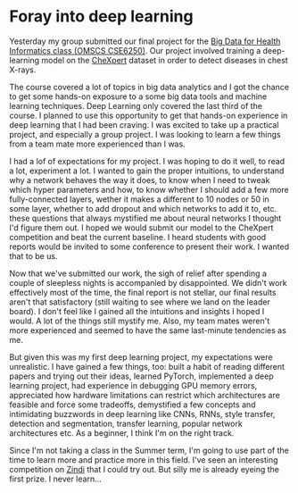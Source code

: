 # Foray into deep learning

Yesterday my group submitted our final project for the [Big Data for Health Informatics class (OMSCS CSE6250)](https://www.omscs.gatech.edu/cse-8803-special-topics-big-data-for-health-informatics).
Our project involved training a deep-learning model on the [CheXpert](https://stanfordmlgroup.github.io/competitions/chexpert/) dataset in order to detect diseases in chest X-rays.

The course covered a lot of topics in big data analytics and I got the chance to get some hands-on exposure to a some big data tools and machine learning techniques. Deep Learning only covered the last third of the course. I planned to use this opportunity to get that hands-on experience in deep learning that I had been craving. I was excited to take up a practical project, and especially a group project. I was looking to learn a few things from a team mate more experienced than I was.

I had a lof of expectations for my project. I was hoping to do it well, to read a lot, experiment a lot. I wanted to gain the proper intuitions, to understand why a network behaves the way it does, to know when I need to tweak which hyper parameters and how, to know whether I should add a few more fully-connected layers, wether it makes a different to 10 nodes or 50 in some layer, whether to add dropout and which networks to add it to, etc. these questions that always mystified me about neural networks I thought I'd figure them out. I hoped we would submit our model to the CheXpert competition and beat the current baseline. I heard students with good reports would be invited to some conference to present their work. I wanted that to be us.

Now that we've submitted our work, the sigh of relief after spending a couple of sleepless nights is accompanied by disappointed. We didn't work effectively most of the time, the final report is not stellar, our final results aren't that satisfactory (still waiting to see where we land on the leader board). I don't feel like I gained all the intuitions and insights I hoped I would. A lot of the things still mystify me. Also, my team mates weren't more experienced and seemed to have the same last-minute tendencies as me.

But given this was my first deep learning project, my expectations were unrealistic. I have gained a few things, too: built a habit of reading different papers and trying out their ideas, learned PyTorch, implemented a deep learning project, had experience in debugging GPU memory errors, appreciated how hardware limitations can restrict which architectures are feasible and force some tradeoffs, demystified a few concepts and intimidating buzzwords in deep learning like CNNs, RNNs, style transfer, detection and segmentation, transfer learning, popular network architectures etc. As a beginner, I think I'm on the right track.

Since I'm not taking a class in the Summer term, I'm going to use part of the time to learn more and practice more in this field. I've seen an interesting competition on [Zindi](https://zindi.africa/competitions/farm-pin-crop-detection-challenge) that I could try out. But silly me is already eyeing the first prize. I never learn...